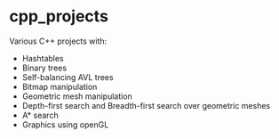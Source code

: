 # cpp_projects
Various C++ projects with:
- Hashtables
- Binary trees
- Self-balancing AVL trees
- Bitmap manipulation
- Geometric mesh manipulation
- Depth-first search and Breadth-first search over geometric meshes
- A* search
- Graphics using openGL
